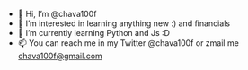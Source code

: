 - 👋 Hi, I’m @chava100f
- 👀 I’m interested in learning anything new :) and financials
- 🌱 I’m currently learning Python and Js :D 
- 📫 You can reach me in my Twitter @chava100f or zmail me chava100f@gmail.com

<!---
chava100f/chava100f is a ✨ special ✨ repository because its `README.md` (this file) appears on your GitHub profile.
You can click the Preview link to take a look at your changes.
--->
